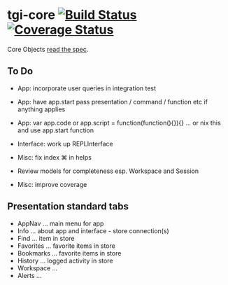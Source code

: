# tgi-core [![Build Status](https://travis-ci.org/tgi-io/tgi-core.svg?branch=master)](https://travis-ci.org/tgi-io/tgi-core) [![Coverage Status](https://img.shields.io/coveralls/tgi-io/tgi-core.svg)](https://coveralls.io/r/tgi-io/tgi-core)

Core Objects [read the spec](spec/README.md).

To Do
---
- App: incorporate user queries in integration test

- App: have app.start pass presentation / command / function etc if anything applies
- App: var app.code or app.script = function(function(){}){} ... or nix this and use app.start function
- Interface: work up REPLInterface
- Misc: fix index ⌘ in helps

- Review models for completeness esp. Workspace and Session

- Misc: improve coverage

Presentation standard tabs
---
- AppNav ... main menu for app
- Info ... about app and interface - store connection(s)
- Find ... item in store
- Favorites ... favorite items in store
- Bookmarks ... favorite items in store
- History ... logged activity in store
- Workspace ... 
- Alerts ...
